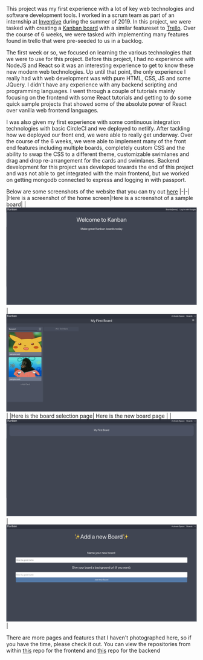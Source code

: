 This project was my first experience with a lot of key web technologies and software development tools. I worked in a scrum team as part of an internship at [Inventive](https://inventive.io) during the summer of 2019. In this project, we were tasked with creating a [Kanban board](https://en.wikipedia.org/wiki/Kanban_board) with a similar featureset to [Trello](https://trello.com). Over the course of 6 weeks, we were tasked with implementing many features found in trello that were pre-seeded to us in a backlog.

The first week or so, we focused on learning the various technologies that we were to use for this project. Before this project, I had no experience with NodeJS and React so it was an interesting experience to get to know these new modern web technologies. Up until that point, the only experience I really had with web development was with pure HTML, CSS, JS and some JQuery. I didn't have any experience with any backend scripting and programming languages. I went through a couple of tutorials mainly focusing on the frontend with some React tutorials and getting to do some quick sample projects that showed some of the absolute power of React over vanilla web frontend languages.

I was also given my first experience with some continuous integration technologies with basic CircleCI and we deployed to netlify. After tackling how we deployed our front end, we were able to really get underway. Over the course of the 6 weeks, we were able to implement many of the front end features including multiple boards, completely custom CSS and the ability to swap the CSS to a different theme, customizable swimlanes and drag and drop re-arrangement for the cards and swimlanes. Backend development for this project was developed towards the end of this project and was not able to get integrated with the main frontend, but we worked on getting mongodb connected to express and logging in with passport.

Below are some screenshots of the website that you can try out [here](https://kanban-web-frontend.netlify.app)
|-|-|
|Here is a screenshot of the home screen|Here is a screenshot of a sample board|
|![](https://raw.githubusercontent.com/runlevelzero/Portfolio-WriteUps/master/Kanban/kanban-home-big.png)|![](https://raw.githubusercontent.com/runlevelzero/Portfolio-WriteUps/master/Kanban/kanban-board-big.png)|
|Here is the board selection page| Here is the new board page |
|![](https://raw.githubusercontent.com/runlevelzero/Portfolio-WriteUps/master/Kanban/kanban-boards-big.png)|![](https://raw.githubusercontent.com/runlevelzero/Portfolio-WriteUps/master/Kanban/new-board-big.png)|

There are more pages and features that I haven't photographed here, so if you have the time, please check it out.
You can view the repositories from within [this](https://github.com/runlevelzero/Kanban-Web-Frontend) repo for the frontend and [this](https://github.com/runlevelzero/Kanban-Web-Backend) repo for the backend
